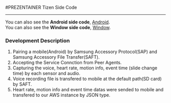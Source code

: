 ﻿#PREZENTAINER Tizen Side Code
***  
You can also see the **Android side code**, [Android](https://github.com/quki/PREZENTAINER/tree/master/Android).  
You can also see the **Window side code**, [Window](https://github.com/quki/PREZENTAINER/tree/master/Window).
### Development Description
1. Pairing a mobile(Android) by Samsung Accessory Protocol(SAP) and Samsung Accessory File Transfer(SAFT). 
2. Accepting the Service Connction from Peer Agents.
3. Capturing the voice, heart rate, motion info, event time (slide change time) by each sensor and audio.
4. Voice recording file is transfered to mobile at the default path(SD card) by SAFT.  
5. Heart rate, motion info and event time datas were sended to mobile and transfered to our AWS instance by JSON type.

